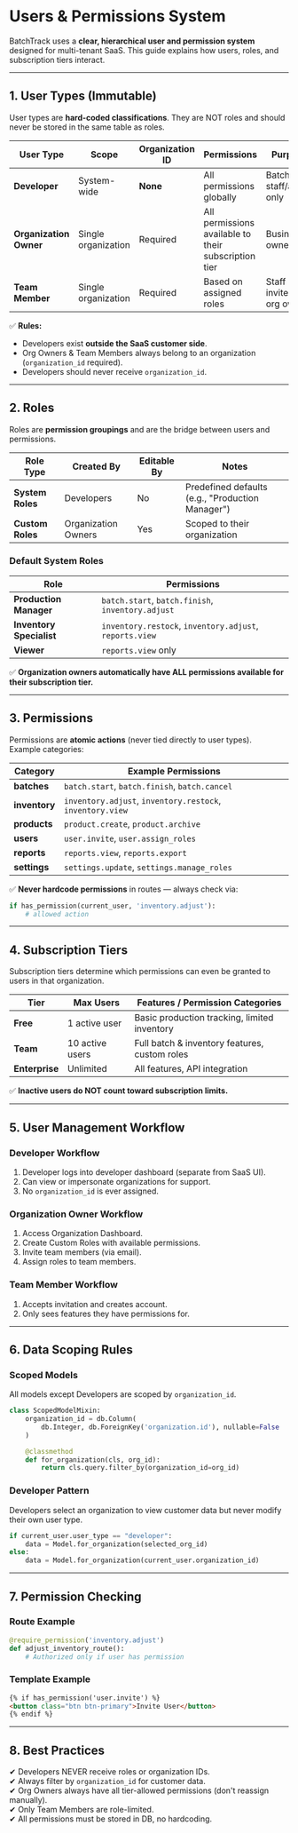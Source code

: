 # Users & Permissions System

BatchTrack uses a **clear, hierarchical user and permission system** designed for multi-tenant SaaS. This guide explains how users, roles, and subscription tiers interact.

---

## 1. User Types (Immutable)

User types are **hard-coded classifications**. They are NOT roles and should never be stored in the same table as roles.

| User Type | Scope | Organization ID | Permissions | Purpose |
|-----------|-------|------------------|------------|---------|
| **Developer** | System-wide | **None** | All permissions globally | BatchTrack staff/admin only |
| **Organization Owner** | Single organization | Required | All permissions available to their subscription tier | Business owner |
| **Team Member** | Single organization | Required | Based on assigned roles | Staff invited by org owner |

✅ **Rules:**
- Developers exist **outside the SaaS customer side**.  
- Org Owners & Team Members always belong to an organization (`organization_id` required).  
- Developers should never receive `organization_id`.  

---

## 2. Roles

Roles are **permission groupings** and are the bridge between users and permissions.

| Role Type | Created By | Editable By | Notes |
|-----------|------------|-------------|-------|
| **System Roles** | Developers | No | Predefined defaults (e.g., "Production Manager") |
| **Custom Roles** | Organization Owners | Yes | Scoped to their organization |

### Default System Roles

| Role | Permissions |
|------|-------------|
| **Production Manager** | `batch.start`, `batch.finish`, `inventory.adjust` |
| **Inventory Specialist** | `inventory.restock`, `inventory.adjust`, `reports.view` |
| **Viewer** | `reports.view` only |

✅ **Organization owners automatically have ALL permissions available for their subscription tier.**

---

## 3. Permissions

Permissions are **atomic actions** (never tied directly to user types).  
Example categories:

| Category | Example Permissions |
|----------|---------------------|
| **batches** | `batch.start`, `batch.finish`, `batch.cancel` |
| **inventory** | `inventory.adjust`, `inventory.restock`, `inventory.view` |
| **products** | `product.create`, `product.archive` |
| **users** | `user.invite`, `user.assign_roles` |
| **reports** | `reports.view`, `reports.export` |
| **settings** | `settings.update`, `settings.manage_roles` |

✅ **Never hardcode permissions** in routes — always check via:

```python
if has_permission(current_user, 'inventory.adjust'):
    # allowed action
```

---

## 4. Subscription Tiers

Subscription tiers determine which permissions can even be granted to users in that organization.

| Tier | Max Users | Features / Permission Categories |
|------|-----------|----------------------------------|
| **Free** | 1 active user | Basic production tracking, limited inventory |
| **Team** | 10 active users | Full batch & inventory features, custom roles |
| **Enterprise** | Unlimited | All features, API integration |

✅ **Inactive users do NOT count toward subscription limits.**

---

## 5. User Management Workflow

### Developer Workflow
1. Developer logs into developer dashboard (separate from SaaS UI).
2. Can view or impersonate organizations for support.
3. No `organization_id` is ever assigned.

### Organization Owner Workflow
1. Access Organization Dashboard.
2. Create Custom Roles with available permissions.
3. Invite team members (via email).
4. Assign roles to team members.

### Team Member Workflow
1. Accepts invitation and creates account.
2. Only sees features they have permissions for.

---

## 6. Data Scoping Rules

### Scoped Models
All models except Developers are scoped by `organization_id`.

```python
class ScopedModelMixin:
    organization_id = db.Column(
        db.Integer, db.ForeignKey('organization.id'), nullable=False
    )

    @classmethod
    def for_organization(cls, org_id):
        return cls.query.filter_by(organization_id=org_id)
```

### Developer Pattern
Developers select an organization to view customer data but never modify their own user type.

```python
if current_user.user_type == "developer":
    data = Model.for_organization(selected_org_id)
else:
    data = Model.for_organization(current_user.organization_id)
```

---

## 7. Permission Checking

### Route Example
```python
@require_permission('inventory.adjust')
def adjust_inventory_route():
    # Authorized only if user has permission
```

### Template Example
```html
{% if has_permission('user.invite') %}
<button class="btn btn-primary">Invite User</button>
{% endif %}
```

---

## 8. Best Practices

✔ Developers NEVER receive roles or organization IDs.  
✔ Always filter by `organization_id` for customer data.  
✔ Org Owners always have all tier-allowed permissions (don't reassign manually).  
✔ Only Team Members are role-limited.  
✔ All permissions must be stored in DB, no hardcoding.